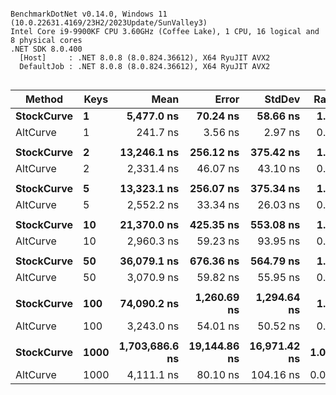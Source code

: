 ```

BenchmarkDotNet v0.14.0, Windows 11 (10.0.22631.4169/23H2/2023Update/SunValley3)
Intel Core i9-9900KF CPU 3.60GHz (Coffee Lake), 1 CPU, 16 logical and 8 physical cores
.NET SDK 8.0.400
  [Host]     : .NET 8.0.8 (8.0.824.36612), X64 RyuJIT AVX2
  DefaultJob : .NET 8.0.8 (8.0.824.36612), X64 RyuJIT AVX2


```
| Method     | Keys | Mean           | Error        | StdDev       | Ratio | RatioSD |
|----------- |----- |---------------:|-------------:|-------------:|------:|--------:|
| **StockCurve** | **1**    |     **5,477.0 ns** |     **70.24 ns** |     **58.66 ns** |  **1.00** |    **0.01** |
| AltCurve   | 1    |       241.7 ns |      3.56 ns |      2.97 ns |  0.04 |    0.00 |
|            |      |                |              |              |       |         |
| **StockCurve** | **2**    |    **13,246.1 ns** |    **256.12 ns** |    **375.42 ns** |  **1.00** |    **0.04** |
| AltCurve   | 2    |     2,331.4 ns |     46.07 ns |     43.10 ns |  0.18 |    0.01 |
|            |      |                |              |              |       |         |
| **StockCurve** | **5**    |    **13,323.1 ns** |    **256.07 ns** |    **375.34 ns** |  **1.00** |    **0.04** |
| AltCurve   | 5    |     2,552.2 ns |     33.34 ns |     26.03 ns |  0.19 |    0.01 |
|            |      |                |              |              |       |         |
| **StockCurve** | **10**   |    **21,370.0 ns** |    **425.35 ns** |    **553.08 ns** |  **1.00** |    **0.04** |
| AltCurve   | 10   |     2,960.3 ns |     59.23 ns |     93.95 ns |  0.14 |    0.01 |
|            |      |                |              |              |       |         |
| **StockCurve** | **50**   |    **36,079.1 ns** |    **676.36 ns** |    **564.79 ns** |  **1.00** |    **0.02** |
| AltCurve   | 50   |     3,070.9 ns |     59.82 ns |     55.95 ns |  0.09 |    0.00 |
|            |      |                |              |              |       |         |
| **StockCurve** | **100**  |    **74,090.2 ns** |  **1,260.69 ns** |  **1,294.64 ns** |  **1.00** |    **0.02** |
| AltCurve   | 100  |     3,243.0 ns |     54.01 ns |     50.52 ns |  0.04 |    0.00 |
|            |      |                |              |              |       |         |
| **StockCurve** | **1000** | **1,703,686.6 ns** | **19,144.86 ns** | **16,971.42 ns** | **1.000** |    **0.01** |
| AltCurve   | 1000 |     4,111.1 ns |     80.10 ns |    104.16 ns | 0.002 |    0.00 |
